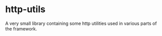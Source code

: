 # http-utils
A very small library containing some http utilities used in various parts of the framework.
